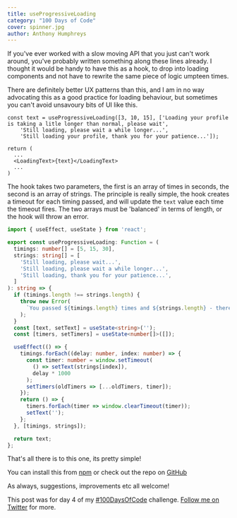```yaml
---
title: useProgressiveLoading
category: "100 Days of Code"
cover: spinner.jpg
author: Anthony Humphreys
---
```


If you've ever worked with a slow moving API that you just can't work around, you've probably written something along these lines already. I thought it would be handy to have this as a hook, to drop into loading components and not have to rewrite the same piece of logic umpteen times.

There are definitely better UX patterns than this, and I am in no way advocating this as a good practice for loading behaviour, but sometimes you can't avoid unsavoury bits of UI like this.

```TSX
const text = useProgressiveLoading([3, 10, 15], ['Loading your profile is taking a litle longer than normal, please wait',
    'Still loading, please wait a while longer...',
    'Still loading your profile, thank you for your patience...']);

return (
  ...
  <LoadingText>{text}</LoadingText>
  ...
)
```

The hook takes two parameters, the first is an array of times in seconds, the second is an array of strings. The principle is really simple, the hook creates a timeout for each timing passed, and will update the `text` value each time the timeout fires. The two arrays must be 'balanced' in terms of length, or the hook will throw an error.

```TypeScript
import { useEffect, useState } from 'react';

export const useProgressiveLoading: Function = (
  timings: number[] = [5, 15, 30],
  strings: string[] = [
    'Still loading, please wait...',
    'Still loading, please wait a while longer...',
    'Still loading, thank you for your patience...',
  ]
): string => {
  if (timings.length !== strings.length) {
    throw new Error(
      `You passed ${timings.length} times and ${strings.length} - there should be the same number of each.`
    );
  }
  const [text, setText] = useState<string>('');
  const [timers, setTimers] = useState<number[]>([]);

  useEffect(() => {
    timings.forEach((delay: number, index: number) => {
      const timer: number = window.setTimeout(
        () => setText(strings[index]),
        delay * 1000
      );
      setTimers(oldTimers => [...oldTimers, timer]);
    });
    return () => {
      timers.forEach(timer => window.clearTimeout(timer));
      setText('');
    };
  }, [timings, strings]);

  return text;
};
```

That's all there is to this one, its pretty simple!

You can install this from [npm](https://www.npmjs.com/package/@anthonyhumphreys/hooks) or check out the repo on [GitHub](https://github.com/anthonyhumphreys/hooks)

As always, suggestions, improvements etc all welcome!

This post was for day 4 of my [#100DaysOfCode](https://twitter.com/hashtag/100DaysOfCode) challenge. [Follow me on Twitter](https://twitter.com/aphumphreys) for more.
